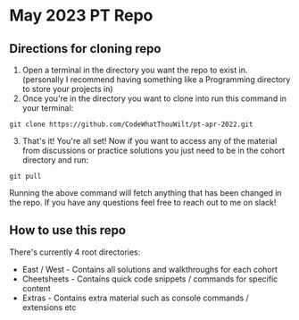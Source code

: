 # May 2023 PT Repo

## Directions for cloning repo

1. Open a terminal in the directory you want the repo to exist in. (personally I recommend having something like a Programming directory to store your projects in)
2. Once you're in the directory you want to clone into run this command in your terminal:

```
git clone https://github.com/CodeWhatThouWilt/pt-apr-2022.git
```


3. That's it! You're all set! Now if you want to access any of the material from discussions or practice solutions you just need to be in the cohort directory and run:
```
git pull
```
Running the above command will fetch anything that has been changed in the repo. If you have any questions feel free to reach out to me on slack!

## How to use this repo

There's currently 4 root directories:

- East / West - Contains all solutions and walkthroughs for each cohort
- Cheetsheets - Contains quick code snippets / commands for specific content
- Extras - Contains extra material such as console commands / extensions etc
